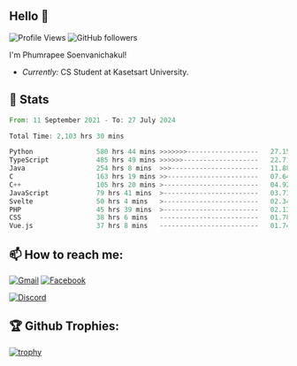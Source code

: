 
<h2>Hello 👋</h2> 

![Profile Views](https://komarev.com/ghpvc/?username=Homiez09&label=Profile%20views&color=0e75b6&style=flat)
![GitHub followers](https://img.shields.io/github/followers/HomieZ09.svg?style=social&label=Follow)


I'm Phumrapee Soenvanichakul!

- <i>Currently:</i> CS Student at Kasetsart University.

<h2>👀 Stats</h2>

<!--START_SECTION:waka-->

```rust
From: 11 September 2021 - To: 27 July 2024

Total Time: 2,103 hrs 30 mins

Python                580 hrs 44 mins >>>>>>>------------------   27.15 %
TypeScript            485 hrs 49 mins >>>>>>-------------------   22.71 %
Java                  254 hrs 8 mins  >>>----------------------   11.88 %
C                     163 hrs 19 mins >>-----------------------   07.64 %
C++                   105 hrs 20 mins >------------------------   04.92 %
JavaScript            79 hrs 41 mins  >------------------------   03.73 %
Svelte                50 hrs 4 mins   >------------------------   02.34 %
PHP                   45 hrs 39 mins  >------------------------   02.13 %
CSS                   38 hrs 6 mins   -------------------------   01.78 %
Vue.js                37 hrs 8 mins   -------------------------   01.74 %
```

<!--END_SECTION:waka-->

<h2>📫 How to reach me:</h2>

<a href="mailto:phumrapeesoen1@gmail.com">![Gmail](https://img.shields.io/badge/Gmail-D14836?style=for-the-badge&logo=gmail&logoColor=white)</a> 
<a href="https://web.facebook.com/phumrapee.soenvanichakul.3/">![Facebook](https://img.shields.io/badge/Facebook-4267B2?style=for-the-badge&logo=facebook&logoColor=white)</a>

<a href="https://discord.gg/EWnAEUtFVm">![Discord](https://discord.c99.nl/widget/theme-1/297740667784921089.png)</a> 

<h2>🏆 Github Trophies:</h2>

[![trophy](https://github-profile-trophy.vercel.app/?username=Homiez09&theme=discord&row=1)](https://github.com/ryo-ma/github-profile-trophy)
